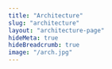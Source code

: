 ```yaml
---
title: "Architecture"
slug: "architecture"       
layout: "architecture-page"
hideMeta: true
hideBreadcrumb: true
image: "/arch.jpg"
---
```

